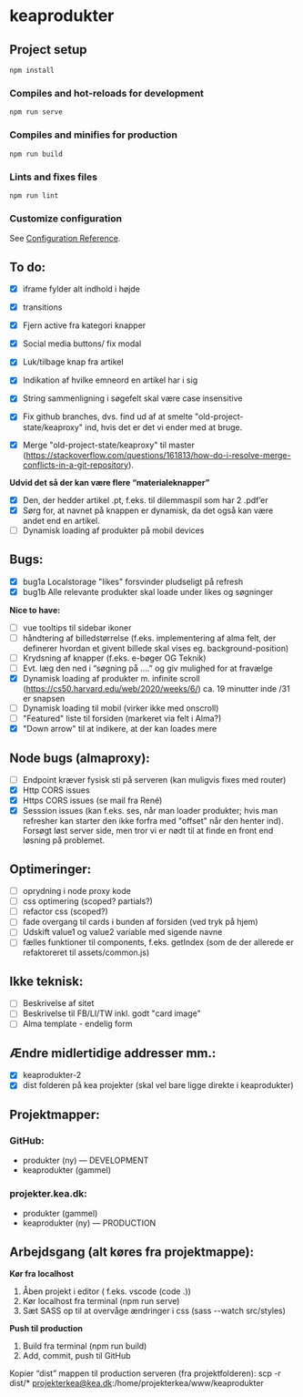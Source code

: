 # keaprodukter

## Project setup

```
npm install
```

### Compiles and hot-reloads for development

```
npm run serve
```

### Compiles and minifies for production

```
npm run build
```

### Lints and fixes files

```
npm run lint
```

### Customize configuration

See [Configuration Reference](https://cli.vuejs.org/config/).

## To do:

- [x] iframe fylder alt indhold i højde

- [x] transitions

- [x] Fjern active fra kategori knapper

- [x] Social media buttons/ fix modal

- [x] Luk/tilbage knap fra artikel

- [x] Indikation af hvilke emneord en artikel har i sig

- [x] String sammenligning i søgefelt skal være case insensitive

- [x] Fix github branches, dvs. find ud af at smelte "old-project-state/keaproxy" ind, hvis det er det vi ender med at bruge.

- [x] Merge "old-project-state/keaproxy" til master (https://stackoverflow.com/questions/161813/how-do-i-resolve-merge-conflicts-in-a-git-repository).

**Udvid det så der kan være flere “materialeknapper”**

- [x] Den, der hedder artikel .pt, f.eks. til dilemmaspil som har 2 .pdf’er
- [x] Sørg for, at navnet på knappen er dynamisk, da det også kan være andet end en artikel.
- [ ] Dynamisk loading af produkter på mobil devices

## Bugs:

- [x] bug1a Localstorage "likes" forsvinder pludseligt på refresh
- [x] bug1b Alle relevante produkter skal loade under likes og søgninger

**Nice to have:**

- [ ] vue tooltips til sidebar ikoner
- [ ] håndtering af billedstørrelse (f.eks. implementering af alma felt, der definerer hvordan et givent billede skal vises eg. background-position)
- [ ] Krydsning af knapper (f.eks. e-bøger OG Teknik)
- [ ] Evt. læg den ned i “søgning på ….” og giv mulighed for at fravælge
- [x] Dynamisk loading af produkter m. infinite scroll (https://cs50.harvard.edu/web/2020/weeks/6/) ca. 19 minutter inde /31 er snapsen
- [ ] Dynamisk loading til mobil (virker ikke med onscroll)
- [ ] "Featured" liste til forsiden (markeret via felt i Alma?)
- [x] "Down arrow" til at indikere, at der kan loades mere

## Node bugs (almaproxy):

- [ ] Endpoint kræver fysisk sti på serveren (kan muligvis fixes med router)
- [x] Http CORS issues
- [x] Https CORS issues (se mail fra René)
- [x] Sesssion issues (kan f.eks. ses, når man loader produkter; hvis man refresher kan starter den ikke forfra med "offset" når den henter ind). Forsøgt løst server side, men tror vi er nødt til at finde en front end løsning på problemet.

## Optimeringer:

- [ ] oprydning i node proxy kode
- [ ] css optimering (scoped? partials?)
- [ ] refactor css (scoped?)
- [ ] fade overgang til cards i bunden af forsiden (ved tryk på hjem)
- [ ] Udskift value1 og value2 variable med sigende navne
- [ ] fælles funktioner til components, f.eks. getIndex (som de der allerede er refaktoreret til assets/common.js)

## Ikke teknisk:

- [ ] Beskrivelse af sitet
- [ ] Beskrivelse til FB/LI/TW inkl. godt "card image"
- [ ] Alma template - endelig form

## Ændre midlertidige addresser mm.:

- [x] keaprodukter-2
- [x] dist folderen på kea projekter (skal vel bare ligge direkte i keaprodukter)

## Projektmapper:

### GitHub:

- produkter (ny) — DEVELOPMENT
- keaprodukter (gammel)

### projekter.kea.dk:

- produkter (gammel)
- keaprodukter (ny) — PRODUCTION

## Arbejdsgang (alt køres fra projektmappe):

**Kør fra localhost**

1. Åben projekt i editor ( f.eks. vscode (code .))
2. Kør localhost fra terminal (npm run serve)
3. Sæt SASS op til at overvåge ændringer i css (sass --watch src/styles)

**Push til production**

1. Build fra terminal (npm run build)
2. Add, commit, push til GitHub

Kopier “dist” mappen til production serveren (fra projektfolderen):
scp -r dist/\* projekterkea@kea.dk:/home/projekterkea/www/keaprodukter
